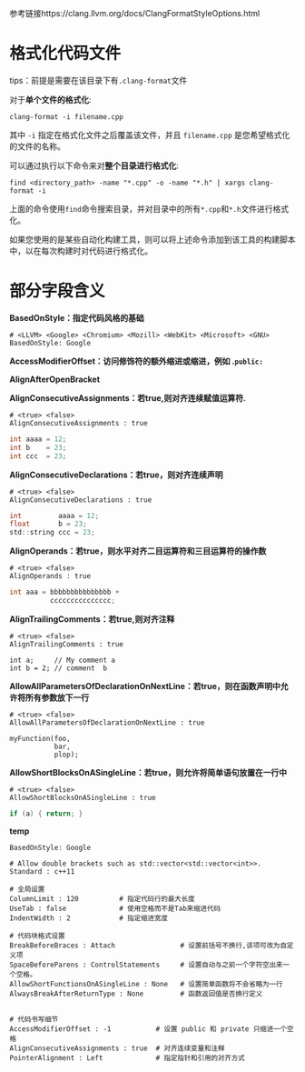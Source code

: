 参考链接https://clang.llvm.org/docs/ClangFormatStyleOptions.html

# 格式化代码文件

tips：前提是需要在该目录下有`.clang-format`文件

对于**单个文件的格式化**:

```shell
clang-format -i filename.cpp
```

其中 `-i` 指定在格式化文件之后覆盖该文件，并且 `filename.cpp` 是您希望格式化的文件的名称。



可以通过执行以下命令来对**整个目录进行格式化**:

```shell
find <directory_path> -name "*.cpp" -o -name "*.h" | xargs clang-format -i
```

上面的命令使用`find`命令搜索目录，并对目录中的所有`*.cpp`和`*.h`文件进行格式化。

如果您使用的是某些自动化构建工具，则可以将上述命令添加到该工具的构建脚本中，以在每次构建时对代码进行格式化。





# 部分字段含义

**BasedOnStyle：指定代码风格的基础**

```
# <LLVM> <Google> <Chromium> <Mozill> <WebKit> <Microsoft> <GNU>
BasedOnStyle: Google
```

**AccessModifierOffset：访问修饰符的额外缩进或缩进，例如 .`public:`**



**AlignAfterOpenBracket**



**AlignConsecutiveAssignments：若true,则对齐连续赋值运算符.**

```
# <true> <false>
AlignConsecutiveAssignments : true
```

```c
int aaaa = 12;
int b    = 23;
int ccc  = 23;
```



**AlignConsecutiveDeclarations：若true，则对齐连续声明**

```
# <true> <false>
AlignConsecutiveDeclarations : true
```

```c
int         aaaa = 12;
float       b = 23;
std::string ccc = 23;
```



**AlignOperands：若true，则水平对齐二目运算符和三目运算符的操作数**

```
# <true> <false>
AlignOperands : true
```

```c
int aaa = bbbbbbbbbbbbbbb +
          ccccccccccccccc;
```

**AlignTrailingComments：若true,则对齐注释**

```
# <true> <false>
AlignTrailingComments : true
```

```
int a;     // My comment a
int b = 2; // comment  b
```



**AllowAllParametersOfDeclarationOnNextLine：若true，则在函数声明中允许将所有参数放下一行**

```
# <true> <false>
AllowAllParametersOfDeclarationOnNextLine : true
```

```
myFunction(foo,
           bar,
           plop);
```



**AllowShortBlocksOnASingleLine：若true，则允许将简单语句放置在一行中**

```
# <true> <false>
AllowShortBlocksOnASingleLine : true
```

```c
if (a) { return; }
```













**temp**

```
BasedOnStyle: Google

# Allow double brackets such as std::vector<std::vector<int>>.
Standard : c++11

# 全局设置
ColumnLimit : 120          # 指定代码行的最大长度
UseTab : false             # 使用空格而不是Tab来缩进代码
IndentWidth : 2            # 指定缩进宽度

# 代码块格式设置
BreakBeforeBraces : Attach                # 设置前括号不换行,该项可改为自定义项
SpaceBeforeParens : ControlStatements     # 设置自动与之前一个字符空出来一个空格。
AllowShortFunctionsOnASingleLine : None   # 设置简单函数将不会省略为一行
AlwaysBreakAfterReturnType : None         # 函数返回值是否换行定义


# 代码书写细节
AccessModifierOffset : -1           # 设置 public 和 private 只缩进一个空格
AlignConsecutiveAssignments : true  # 对齐连续变量和注释
PointerAlignment : Left             # 指定指针和引用的对齐方式


```

